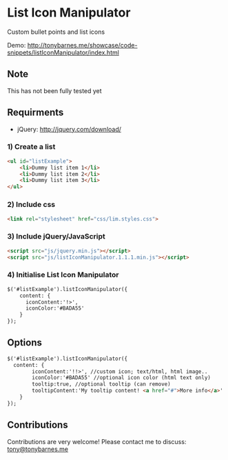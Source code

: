 # List Icon Manipulator
Custom bullet points and list icons

Demo: http://tonybarnes.me/showcase/code-snippets/listIconManipulator/index.html


## Note
This has not been fully tested yet


## Requirments 
- jQuery: http://jquery.com/download/


### 1) Create a list
``` html
<ul id="listExample">
    <li>Dummy list item 1</li>
    <li>Dummy list item 2</li>
    <li>Dummy list item 3</li>
</ul>
```

### 2) Include css
``` html
<link rel="stylesheet" href="css/lim.styles.css">
```

### 3) Include jQuery/JavaScript
``` html
<script src="js/jquery.min.js"></script>
<script src="js/listIconManipulator.1.1.1.min.js"></script>
```

### 4) Initialise List Icon Manipulator
``` html
$('#listExample').listIconManipulator({
    content: {
      iconContent:'!>',
      iconColor:'#BADA55'
    }
});
```

## Options
``` html
$('#listExample').listIconManipulator({
  content: {
		iconContent:'!!>', //custom icon; text/html, html image..
		iconColor:'#BADA55' //optional icon color (html text only)
		tooltip:true, //optional tooltip (can remove)
		tooltipContent:'My tooltip content! <a href="#">More info</a>' //tooltip content
	}
});
```


## Contributions

Contributions are very welcome! Please contact me to discuss: tony@tonybarnes.me